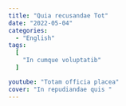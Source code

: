 ```yaml
---
title: "Quia recusandae Tot"
date: "2022-05-04"
categories:
  - "English"
tags:
  [
    "In cumque voluptatib"
  ]

youtube: "Totam officia placea"
cover: "In repudiandae quis "
---
```

